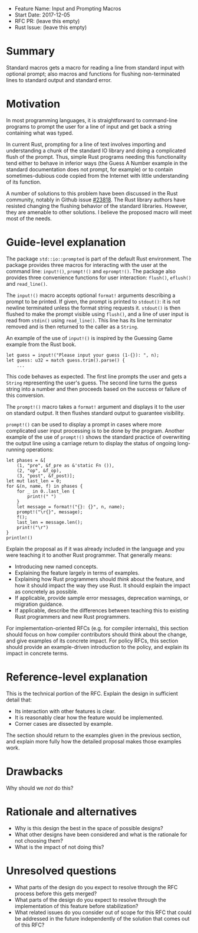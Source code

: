 - Feature Name: Input and Prompting Macros
- Start Date: 2017-12-05
- RFC PR: (leave this empty)
- Rust Issue: (leave this empty)

# Summary
[summary]: #summary

Standard macros gets a macro for reading a line from
standard input with optional prompt; also macros and
functions for flushing non-terminated lines to standard
output and standard error.

# Motivation
[motivation]: #motivation

In most programming languages, it is straightforward to
command-line programs to prompt the user for a line of input
and get back a string containing what was typed.

In current Rust, prompting for a line of text involves
importing and understanding a chunk of the standard IO
library and doing a complicated flush of the prompt. Thus,
simple Rust programs needing this functionality tend either
to behave in inferior ways (the Guess A Number example in
the standard documentation does not prompt, for example) or
to contain sometimes-dubious code copied from the Internet
with little understanding of its function.

A number of solutions to this problem have been discussed in
the Rust community, notably in Github issue
[#23818](https://github.com/rust-lang/rust/issues/23818).
The Rust library authors have resisted changing the flushing
behavior of the standard libraries. However, they are
amenable to other solutions. I believe the proposed macro
will meet most of the needs.

# Guide-level explanation
[guide-level-explanation]: #guide-level-explanation

The package `std::io::prompted` is part of the default Rust
environment. The package provides three macros for
interacting with the user at the command line: `input!()`,
`prompt!()` and `eprompt!()`. The package also
provides three convenience functions for user interaction:
`flush()`, `eflush()` and `read_line()`.

The `input!()` macro accepts optional `format!` arguments
describing a prompt to be printed. If given, the prompt is
printed to `stdout()`: it is not newline terminated
unless the format string requests it. `stdout()` is then
flushed to make the prompt visible using `flush()`,
and a line of user input is read from `stdin()` using
`read_line()`. This line has its line terminator removed
and is then returned to the caller as a `String`.

An example of the use of `input!()` is inspired by the
Guessing Game example from the Rust book.

    let guess = input!("Please input your guess (1-{}): ", n);
    let guess: u32 = match guess.trim().parse() {
        ...

This code behaves as expected. The first line prompts the
user and gets a `String` representing the user's guess. The
second line turns the guess string into a number and then
proceeds based on the success or failure of this conversion.

The `prompt!()` macro takes a `format!` argument and
displays it to the user on standard output. It then flushes
standard output to guarantee visibility.

`prompt!()` can be used to display a prompt in cases where
more complicated user input processing is to be done by the
program. Another example of the use of `prompt!()` shows the
standard practice of overwriting the output line using a
carriage return to display the status of ongoing
long-running operations:

    let phases = &[
        (1, "pre", &f_pre as &'static Fn ()),
        (2, "op", &f_op),
        (3, "post", &f_post)];
    let mut last_len = 0;
    for &(n, name, f) in phases {
        for _ in 0..last_len {
            print!(" ")
        }
        let message = format!("{}: {}", n, name);
        prompt!("\r{}", message);
        f();
        last_len = message.len();
        print!("\r")
    }
    println!()

Explain the proposal as if it was already included in the language and you were teaching it to another Rust programmer. That generally means:

- Introducing new named concepts.
- Explaining the feature largely in terms of examples.
- Explaining how Rust programmers should *think* about the feature, and how it should impact the way they use Rust. It should explain the impact as concretely as possible.
- If applicable, provide sample error messages, deprecation warnings, or migration guidance.
- If applicable, describe the differences between teaching this to existing Rust programmers and new Rust programmers.

For implementation-oriented RFCs (e.g. for compiler internals), this section should focus on how compiler contributors should think about the change, and give examples of its concrete impact. For policy RFCs, this section should provide an example-driven introduction to the policy, and explain its impact in concrete terms.

# Reference-level explanation
[reference-level-explanation]: #reference-level-explanation

This is the technical portion of the RFC. Explain the design in sufficient detail that:

- Its interaction with other features is clear.
- It is reasonably clear how the feature would be implemented.
- Corner cases are dissected by example.

The section should return to the examples given in the previous section, and explain more fully how the detailed proposal makes those examples work.

# Drawbacks
[drawbacks]: #drawbacks

Why should we *not* do this?

# Rationale and alternatives
[alternatives]: #alternatives

- Why is this design the best in the space of possible designs?
- What other designs have been considered and what is the rationale for not choosing them?
- What is the impact of not doing this?

# Unresolved questions
[unresolved]: #unresolved-questions

- What parts of the design do you expect to resolve through the RFC process before this gets merged?
- What parts of the design do you expect to resolve through the implementation of this feature before stabilization?
- What related issues do you consider out of scope for this RFC that could be addressed in the future independently of the solution that comes out of this RFC?
